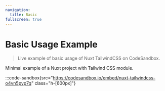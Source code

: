 ```yaml
---
navigation:
  title: Basic
fullscreen: true
---
```


# Basic Usage Example

> Live example of basic usage of Nuxt TailwindCSS on CodeSandbox.

Minimal example of a Nuxt project with Tailwind CSS module.

:::code-sandbox{src="https://codesandbox.io/embed/nuxt-tailwindcss-o4vn5pvp7q" class="h-[600px]"}
